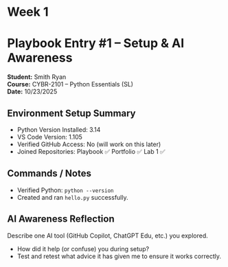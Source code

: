 # Week 1
# Playbook Entry #1 – Setup & AI Awareness
**Student:** Smith Ryan  
**Course:** CYBR-2101 – Python Essentials (SL)  
**Date:** 10/23/2025
 
## Environment Setup Summary
- Python Version Installed: 3.14  
- VS Code Version: 1.105  
- Verified GitHub Access: No (will work on this later)  
- Joined Repositories: Playbook ✅  Portfolio ✅  Lab 1 ✅  
 
## Commands / Notes
- Verified Python: `python --version`  
- Created and ran `hello.py` successfully.  
 
## AI Awareness Reflection
Describe one AI tool (GitHub Copilot, ChatGPT Edu, etc.) you explored.  
- How did it help (or confuse) you during setup?  
- Test and retest what advice it has given me to ensure it works correctly.
